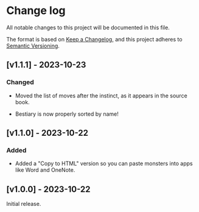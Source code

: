 # Change log

All notable changes to this project will be documented in this file.

The format is based on [Keep a Changelog](https://keepachangelog.com/en/1.0.0/),
and this project adheres to [Semantic Versioning](https://semver.org/spec/v2.0.0.html).

## [v1.1.1] - 2023-10-23

### Changed

-   Moved the list of moves after the instinct, as it appears in the source book.

-   Bestiary is now properly sorted by name!

## [v1.1.0] - 2023-10-22

### Added

-   Added a "Copy to HTML" version so you can paste monsters into apps like Word and OneNote.

## [v1.0.0] - 2023-10-22

Initial release.
